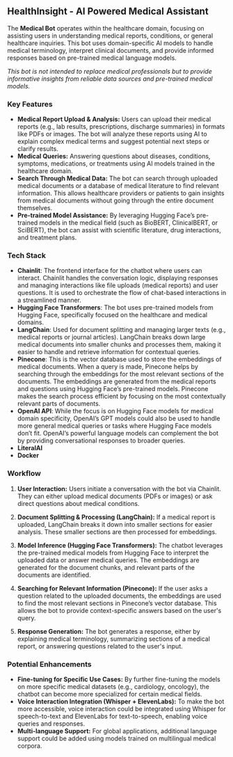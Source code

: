## HealthInsight - AI Powered Medical Assistant

The **Medical Bot** operates within the healthcare domain, focusing on assisting users in understanding medical reports, conditions, or general healthcare inquiries. This bot uses domain-specific AI models to handle medical terminology, interpret clinical documents, and provide informed responses based on pre-trained medical language models. 

*This bot is not intended to replace medical professionals but to provide informative insights from reliable data sources and pre-trained medical models.*

### Key Features
- **Medical Report Upload & Analysis:** Users can upload their medical reports (e.g., lab results, prescriptions, discharge summaries) in formats like PDFs or images. The bot will analyze these reports using AI to explain complex medical terms and suggest potential next steps or clarify results.
- **Medical Queries:** Answering questions about diseases, conditions, symptoms, medications, or treatments using AI models trained in the healthcare domain.
- **Search Through Medical Data:** The bot can search through uploaded medical documents or a database of medical literature to find relevant information. This allows healthcare providers or patients to gain insights from medical documents without going through the entire document themselves.
- **Pre-trained Model Assistance:** By leveraging Hugging Face’s pre-trained models in the medical field (such as BioBERT, ClinicalBERT, or SciBERT), the bot can assist with scientific literature, drug interactions, and treatment plans.

### Tech Stack

- **Chainlit**: The frontend interface for the chatbot where users can interact. Chainlit handles the conversation logic, displaying responses and managing interactions like file uploads (medical reports) and user questions. It is used to orchestrate the flow of chat-based interactions in a streamlined manner.
- **Hugging Face Transformers**: The bot uses pre-trained models from Hugging Face, specifically focused on the healthcare and medical domains.
- **LangChain**: Used for document splitting and managing larger texts (e.g., medical reports or journal articles). LangChain breaks down large medical documents into smaller chunks and processes them, making it easier to handle and retrieve information for contextual queries.
- **Pinecone**: This is the vector database used to store the embeddings of medical documents. When a query is made, Pinecone helps by searching through the embeddings for the most relevant sections of the documents. The embeddings are generated from the medical reports and questions using Hugging Face’s pre-trained models. Pinecone makes the search process efficient by focusing on the most contextually relevant parts of documents.
- **OpenAI API**: While the focus is on Hugging Face models for medical domain specificity, OpenAI’s GPT models could also be used to handle more general medical queries or tasks where Hugging Face models don’t fit. OpenAI’s powerful language models can complement the bot by providing conversational responses to broader queries.
- **LiteralAI**
- **Docker**


### Workflow

1. **User Interaction:** Users initiate a conversation with the bot via Chainlit. They can either upload medical documents (PDFs or images) or ask direct questions about medical conditions.
   
2. **Document Splitting & Processing (LangChain):** If a medical report is uploaded, LangChain breaks it down into smaller sections for easier analysis. These smaller sections are then processed for embeddings.
   
3. **Model Inference (Hugging Face Transformers):** The chatbot leverages the pre-trained medical models from Hugging Face to interpret the uploaded data or answer medical queries. The embeddings are generated for the document chunks, and relevant parts of the documents are identified.

4. **Searching for Relevant Information (Pinecone):** If the user asks a question related to the uploaded documents, the embeddings are used to find the most relevant sections in Pinecone’s vector database. This allows the bot to provide context-specific answers based on the user's query.

5. **Response Generation:** The bot generates a response, either by explaining medical terminology, summarizing sections of a medical report, or answering questions related to the user's input.


### Potential Enhancements

- **Fine-tuning for Specific Use Cases:** By further fine-tuning the models on more specific medical datasets (e.g., cardiology, oncology), the chatbot can become more specialized for certain medical fields.
- **Voice Interaction Integration (Whisper + ElevenLabs):** To make the bot more accessible, voice interaction could be integrated using Whisper for speech-to-text and ElevenLabs for text-to-speech, enabling voice queries and responses.
- **Multi-language Support:** For global applications, additional language support could be added using models trained on multilingual medical corpora.
